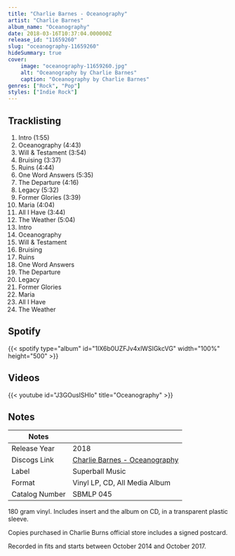 ```yaml
---
title: "Charlie Barnes - Oceanography"
artist: "Charlie Barnes"
album_name: "Oceanography"
date: 2018-03-16T10:37:04.000000Z
release_id: "11659260"
slug: "oceanography-11659260"
hideSummary: true
cover:
    image: "oceanography-11659260.jpg"
    alt: "Oceanography by Charlie Barnes"
    caption: "Oceanography by Charlie Barnes"
genres: ["Rock", "Pop"]
styles: ["Indie Rock"]
---
```


## Tracklisting
1. Intro (1:55)
2. Oceanography (4:43)
3. Will & Testament (3:54)
4. Bruising (3:37)
5. Ruins (4:44)
6. One Word Answers (5:35)
7. The Departure (4:16)
8. Legacy (5:32)
9. Former Glories (3:39)
10. Maria (4:04)
11. All I Have (3:44)
12. The Weather (5:04)
13. Intro
14. Oceanography
15. Will & Testament
16. Bruising
17. Ruins
18. One Word Answers
19. The Departure
20. Legacy
21. Former Glories
22. Maria
23. All I Have
24. The Weather


## Spotify
{{< spotify type="album" id="1IX6b0UZFJv4xlWSIGkcVG" width="100%" height="500" >}}



## Videos
{{< youtube id="J3GOusISHlo" title="Oceanography" >}}

## Notes
| Notes          |             |
| ---------------| ----------- |
| Release Year   | 2018 |
| Discogs Link   | [Charlie Barnes - Oceanography](https://www.discogs.com/release/11659260-Charlie-Barnes-Oceanography) |
| Label          | Superball Music |
| Format         | Vinyl LP, CD, All Media Album |
| Catalog Number | SBMLP 045 |

180 gram vinyl. Includes insert and the album on CD, in a transparent plastic sleeve.

Copies purchased in Charlie Burns official store includes a signed postcard.

Recorded in fits and starts between October 2014 and October 2017.

